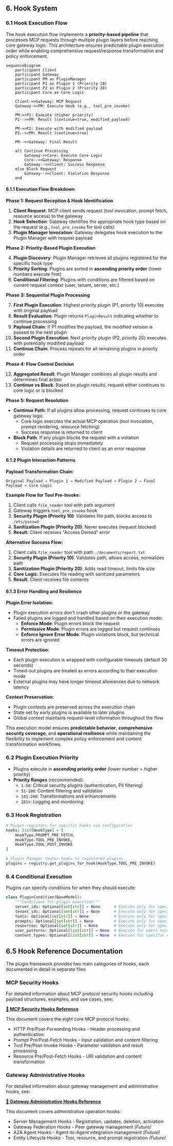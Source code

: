 
## 6. Hook System

### 6.1 Hook Execution Flow

The hook execution flow implements a **priority-based pipeline** that processes MCP requests through multiple plugin layers before reaching core gateway logic. This architecture ensures predictable plugin execution order while enabling comprehensive request/response transformation and policy enforcement.

```mermaid
sequenceDiagram
    participant Client
    participant Gateway
    participant PM as PluginManager
    participant P1 as Plugin 1 (Priority 10)
    participant P2 as Plugin 2 (Priority 20)
    participant Core as Core Logic

    Client->>Gateway: MCP Request
    Gateway->>PM: Execute Hook (e.g., tool_pre_invoke)

    PM->>P1: Execute (higher priority)
    P1-->>PM: Result (continue=true, modified_payload)

    PM->>P2: Execute with modified payload
    P2-->>PM: Result (continue=true)

    PM-->>Gateway: Final Result

    alt Continue Processing
        Gateway->>Core: Execute Core Logic
        Core-->>Gateway: Response
        Gateway-->>Client: Success Response
    else Block Request
        Gateway-->>Client: Violation Response
    end
```

#### 6.1.1 Execution Flow Breakdown

**Phase 1: Request Reception & Hook Identification**

1. **Client Request**: MCP client sends request (tool invocation, prompt fetch, resource access) to the gateway
2. **Hook Selection**: Gateway identifies the appropriate hook type based on the request (e.g., `tool_pre_invoke` for tool calls)
3. **Plugin Manager Invocation**: Gateway delegates hook execution to the Plugin Manager with request payload

**Phase 2: Priority-Based Plugin Execution**

4. **Plugin Discovery**: Plugin Manager retrieves all plugins registered for the specific hook type
5. **Priority Sorting**: Plugins are sorted in **ascending priority order** (lower numbers execute first)
6. **Conditional Filtering**: Plugins with conditions are filtered based on current request context (user, tenant, server, etc.)

**Phase 3: Sequential Plugin Processing**

7. **First Plugin Execution**: Highest priority plugin (P1, priority 10) executes with original payload
8. **Result Evaluation**: Plugin returns `PluginResult` indicating whether to continue processing
9. **Payload Chain**: If P1 modifies the payload, the modified version is passed to the next plugin
10. **Second Plugin Execution**: Next priority plugin (P2, priority 20) executes with potentially modified payload
11. **Continue Chain**: Process repeats for all remaining plugins in priority order

**Phase 4: Flow Control Decision**

12. **Aggregated Result**: Plugin Manager combines all plugin results and determines final action
13. **Continue vs Block**: Based on plugin results, request either continues to core logic or is blocked

**Phase 5: Request Resolution**

- **Continue Path**: If all plugins allow processing, request continues to core gateway logic
  - Core logic executes the actual MCP operation (tool invocation, prompt rendering, resource fetching)
  - Success response is returned to client
- **Block Path**: If any plugin blocks the request with a violation
  - Request processing stops immediately
  - Violation details are returned to client as an error response

#### 6.1.2 Plugin Interaction Patterns

**Payload Transformation Chain:**
```
Original Payload → Plugin 1 → Modified Payload → Plugin 2 → Final Payload → Core Logic
```

**Example Flow for Tool Pre-Invoke:**

1. Client calls `file_reader` tool with path argument
2. Gateway triggers `tool_pre_invoke` hook
3. **Security Plugin (Priority 10)**: Validates file path, blocks access to `/etc/passwd`
4. **Sanitization Plugin (Priority 20)**: Never executes (request blocked)
5. **Result**: Client receives "Access Denied" error

**Alternative Success Flow:**

1. Client calls `file_reader` tool with path `./documents/report.txt`
2. **Security Plugin (Priority 10)**: Validates path, allows access, normalizes path
3. **Sanitization Plugin (Priority 20)**: Adds read timeout, limits file size
4. **Core Logic**: Executes file reading with sanitized parameters
5. **Result**: Client receives file contents

#### 6.1.3 Error Handling and Resilience

**Plugin Error Isolation:**

- Plugin execution errors don't crash other plugins or the gateway
- Failed plugins are logged and handled based on their execution mode:
  - **Enforce Mode**: Plugin errors block the request
  - **Permissive Mode**: Plugin errors are logged but request continues
  - **Enforce Ignore Error Mode**: Plugin violations block, but technical errors are ignored

**Timeout Protection:**

- Each plugin execution is wrapped with configurable timeouts (default 30 seconds)
- Timed-out plugins are treated as errors according to their execution mode
- External plugins may have longer timeout allowances due to network latency

**Context Preservation:**

- Plugin contexts are preserved across the execution chain
- State set by early plugins is available to later plugins
- Global context maintains request-level information throughout the flow

This execution model ensures **predictable behavior**, **comprehensive security coverage**, and **operational resilience** while maintaining the flexibility to implement complex policy enforcement and content transformation workflows.

### 6.2 Plugin Execution Priority

- Plugins execute in **ascending priority order** (lower number = higher priority)
- **Priority Ranges** (recommended):
  - `1-50`: Critical security plugins (authentication, PII filtering)
  - `51-100`: Content filtering and validation
  - `101-200`: Transformations and enhancements
  - `201+`: Logging and monitoring

### 6.3 Hook Registration

```python
# Plugin registers for specific hooks via configuration
hooks: list[HookType] = [
    HookType.PROMPT_PRE_FETCH,
    HookType.TOOL_PRE_INVOKE,
    HookType.TOOL_POST_INVOKE
]

# Plugin Manager routes hooks to registered plugins
plugins = registry.get_plugins_for_hook(HookType.TOOL_PRE_INVOKE)
```

### 6.4 Conditional Execution

Plugins can specify conditions for when they should execute:

```python
class PluginCondition(BaseModel):
    """Conditions for plugin execution"""
    server_ids: Optional[set[str]] = None      # Execute only for specific servers
    tenant_ids: Optional[set[str]] = None      # Execute only for specific tenants
    tools: Optional[set[str]] = None           # Execute only for specific tools
    prompts: Optional[set[str]] = None         # Execute only for specific prompts
    resources: Optional[set[str]] = None       # Execute only for specific resources
    user_patterns: Optional[list[str]] = None  # Execute for users matching patterns
    content_types: Optional[list[str]] = None  # Execute for specific content types
```
## 6.5 Hook Reference Documentation

The plugin framework provides two main categories of hooks, each documented in detail in separate files:

### MCP Security Hooks

For detailed information about MCP protocol security hooks including payload structures, examples, and use cases, see:

**[📖 MCP Security Hooks Reference](./07-security-hooks.md)**

This document covers the eight core MCP protocol hooks:

- HTTP Pre/Post-Forwarding Hooks - Header processing and authentication
- Prompt Pre/Post-Fetch Hooks - Input validation and content filtering
- Tool Pre/Post-Invoke Hooks - Parameter validation and result processing
- Resource Pre/Post-Fetch Hooks - URI validation and content transformation

### Gateway Administrative Hooks

For detailed information about gateway management and administrative hooks, see:

**[📖 Gateway Administrative Hooks Reference](./06-gateway-hooks.md)**

This document covers administrative operation hooks:

- Server Management Hooks - Registration, updates, deletion, activation
- Gateway Federation Hooks - Peer gateway management *(Future)*
- A2A Agent Hooks - Agent-to-Agent integration management *(Future)*
- Entity Lifecycle Hooks - Tool, resource, and prompt registration *(Future)*

